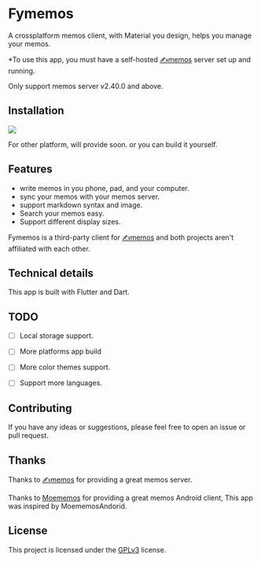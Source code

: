 # Fymemos

A crossplatform memos client, with Material you design, helps you manage your memos.

*To use this app, you must have a self-hosted [✍️memos](https://github.com/usememos/memos) server set up and running.

Only support memos server v2.40.0 and above.

## Installation
[![](https://camo.githubusercontent.com/1ddf90e524a4bfe8b77f9a6902d54fc708380389b7e0d7f9ad29196a799e77db/68747470733a2f2f706c61792e676f6f676c652e636f6d2f696e746c2f656e5f75732f6261646765732f696d616765732f67656e657269632f656e2d706c61792d62616467652e706e67)](https://play.google.com/store/apps/details?id=me.isming.fymemos)

For other platform, will provide soon. or you can build it yourself.


## Features
+ write memos in you phone, pad, and your computer.
+ sync your memos with your memos server.
+ support markdown syntax and image.
+ Search your memos easy.
+ Support different display sizes.

Fymemos is a third-party client for  [✍️memos](https://github.com/usememos/memos) and both projects aren't affiliated with each other.

## Technical details
This app is built with Flutter and Dart.

## TODO
+ [ ] Local storage support.
+ [ ] More platforms app build
+ [ ] More color themes support.
+ [ ] Support more languages.


## Contributing
If you have any ideas or suggestions, please feel free to open an issue or pull request.

## Thanks
Thanks to [✍️memos](https://github.com/usememos/memos) for providing a great memos server.

Thanks to [Moememos](https://github.com/mudkipme/MoeMemosAndroid) for providing a great memos Android client, This app was inspired by MoememosAndorid.

## License
This project is licensed under the [GPLv3](https://github.com/sangmingming/fymemos/blob/master/LICENSE) license.
